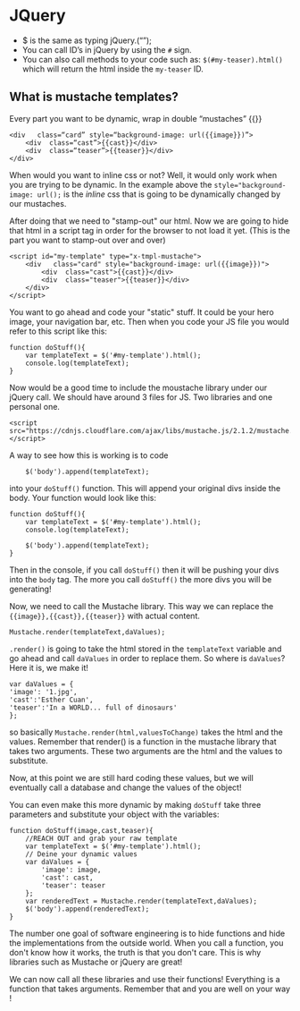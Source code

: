 # JQuery 

- $ is the same as typing jQuery.(“”); 
- You can call ID’s in jQuery by using the `#` sign. 
- You can also call methods to your code such as: `$(#my-teaser).html()` which will return the html inside the `my-teaser` ID. 

## What is mustache templates? 

Every part you want to be dynamic, wrap in double “mustaches” {{}} 

	<div   class=“card” style=“background-image: url({{image}})”>
	    <div  class=“cast”>{{cast}}</div>
	    <div  class=“teaser”>{{teaser}}</div>
	</div> 

When would you want to inline css or not? 
Well, it would only work when you are trying to be dynamic. In the example above the `style="background-image: url();` is the *inline* css that is going to be dynamically changed by our mustaches. 


After doing that we need to "stamp-out" our html. Now we are going to hide that html in a script tag in order for the browser to not load it yet. (This is the part you want to stamp-out over and over)

	<script id="my-template" type="x-tmpl-mustache">
		<div   class="card" style="background-image: url({{image}})">
		    <div  class="cast">{{cast}}</div>
		    <div  class="teaser">{{teaser}}</div>
		</div> 
	</script>

You want to go ahead and code your "static" stuff. It could be your hero image, your navigation bar, etc. Then when you code your JS file you would refer to this script like this: 

	function doStuff(){
		var templateText = $('#my-template').html();
		console.log(templateText);
	}



Now would be a good time to include the moustache library under our jQuery call. We should have around 3 files for JS. Two libraries and one personal one. 

	<script src="https://cdnjs.cloudflare.com/ajax/libs/mustache.js/2.1.2/mustache.min.js"></script>


A way to see how this is working is to code 
		
		$('body').append(templateText);

into your `doStuff()` function. This will append your original divs inside the body. Your function would look like this: 

	
	function doStuff(){
		var templateText = $('#my-template').html();
		console.log(templateText);

		$('body').append(templateText);
	}

Then in the console, if you call `doStuff()` then it will be pushing your divs into the `body` tag. The more you call `doStuff()` the more divs you will be generating! 

Now, we need to call the Mustache library. This way we can replace the `{{image}},{{cast}},{{teaser}}` with actual content. 

	
	Mustache.render(templateText,daValues);

`.render()` is going to take the html stored in the `templateText` variable and go ahead and call `daValues` in order to replace them. So where is `daValues`? Here it is, we make it! 

	var daValues = {
	'image': '1.jpg',
	'cast':'Esther Cuan',
	'teaser':'In a WORLD... full of dinosaurs'
	};


so basically `Mustache.render(html,valuesToChange)` takes the html and the values. Remember that render() is a function in the mustache library that takes two arguments. These two arguments are the html and the values to substitute. 


Now, at this point we are still hard coding these values, but we will eventually call a database and change the values of the object! 

You can even make this more dynamic by making `doStuff` take three parameters and substitute your object with the variables: 




	function doStuff(image,cast,teaser){
		//REACH OUT and grab your raw template
		var templateText = $('#my-template').html();
		// Deine your dynamic values
		var daValues = {
			'image': image,
			'cast': cast,
			'teaser': teaser
		};
		var renderedText = Mustache.render(templateText,daValues);
		$('body').append(renderedText);
	}


	

The number one goal of software engineering is to hide functions and hide the implementations from the outside world. When you call a function, you don't know how it works, the truth is that you don't care. This is why libraries such as Mustache or jQuery are great! 

We can now call all these libraries and use their functions! Everything is a function that takes arguments. Remember that and you are well on your way ! 





